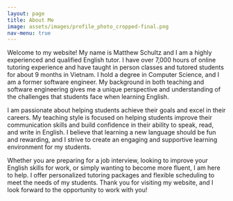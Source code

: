 ```yaml
---
layout: page
title: About Me
image: assets/images/profile_photo_cropped-final.png
nav-menu: true
---
```


Welcome to my website! My name is Matthew Schultz and I am a highly experienced and qualified English tutor. I have over 7,000 hours of online tutoring experience and have taught in person classes and tutored students for about 9 months in Vietnam. I hold a degree in Computer Science, and I am a former software engineer. My background in both teaching and software engineering gives me a unique perspective and understanding of the challenges that students face when learning English.

I am passionate about helping students achieve their goals and excel in their careers. My teaching style is focused on helping students improve their communication skills and build confidence in their ability to speak, read, and write in English. I believe that learning a new language should be fun and rewarding, and I strive to create an engaging and supportive learning environment for my students.

Whether you are preparing for a job interview, looking to improve your English skills for work, or simply wanting to become more fluent, I am here to help. I offer personalized tutoring packages and flexible scheduling to meet the needs of my students. Thank you for visiting my website, and I look forward to the opportunity to work with you!
